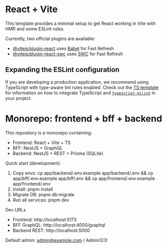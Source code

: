 # React + Vite

This template provides a minimal setup to get React working in Vite with HMR and some ESLint rules.

Currently, two official plugins are available:

- [@vitejs/plugin-react](https://github.com/vitejs/vite-plugin-react/blob/main/packages/plugin-react) uses [Babel](https://babeljs.io/) for Fast Refresh
- [@vitejs/plugin-react-swc](https://github.com/vitejs/vite-plugin-react/blob/main/packages/plugin-react-swc) uses [SWC](https://swc.rs/) for Fast Refresh

## Expanding the ESLint configuration

If you are developing a production application, we recommend using TypeScript with type-aware lint rules enabled. Check out the [TS template](https://github.com/vitejs/vite/tree/main/packages/create-vite/template-react-ts) for information on how to integrate TypeScript and [`typescript-eslint`](https://typescript-eslint.io) in your project.

# Monorepo: frontend + bff + backend

This repository is a monorepo containing:
- Frontend: React + Vite + TS
- BFF: NestJS + GraphQL
- Backend: NestJS + REST + Prisma (SQLite)

Quick start (development):
1. Copy envs: cp app/backend/.env.example app/backend/.env && cp app/bff/.env.example app/bff/.env && cp app/frontend/.env.example app/frontend/.env
2. Install: pnpm install
3. Migrate DB: pnpm db:migrate
4. Run all services: pnpm dev

Dev URLs
- Frontend: http://localhost:5173
- BFF GraphQL: http://localhost:4000/graphql
- Backend REST: http://localhost:5000

Default admin: admin@example.com / Admin123!
